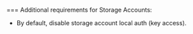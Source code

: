 === Additional requirements for Storage Accounts:
- By default, disable storage account local auth (key access).